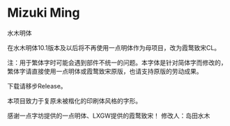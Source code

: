 # Mizuki Ming
水木明体

在水木明体10.1版本及以后将不再使用一点明体作为母项目，改为霞鹜致宋CL。

注：用于繁体字时可能会遇到部件不统一的问题。本字体是针对简体字而修改的，繁体字请直接使用一点明体或霞鹜致宋原版，也请支持原版的劳动成果。

下载请移步Release。

本项目致力于复原未被楷化的印刷体风格的字形。

感谢一点字坊提供的一点明体、LXGW提供的霞鹜致宋！
修改人：岛田水木
